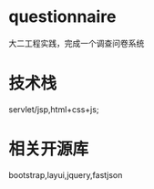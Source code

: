 # questionnaire
大二工程实践，完成一个调查问卷系统

# 技术栈
servlet/jsp,html+css+js;
# 相关开源库
bootstrap,layui,jquery,fastjson